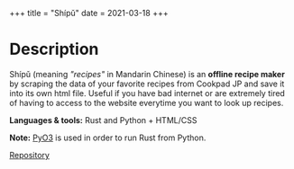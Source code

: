 +++
title = "Shípǔ"
date = 2021-03-18
+++

# Description

Shípǔ (meaning _"recipes"_ in Mandarin Chinese) is an **offline recipe maker** by scraping the data of your favorite recipes from Cookpad JP and save it into its own html file. Useful if you have bad internet or are extremely tired of having to access to the website everytime you want to look up recipes.

**Languages & tools:** Rust and Python + HTML/CSS

**Note:** [PyO3](https://pyo3.rs/v0.13.2/) is used in order to run Rust from Python.

<a class="btn btn--repo" href="https://github.com/sjinno/shipu" target="\_blank">Repository</a>
